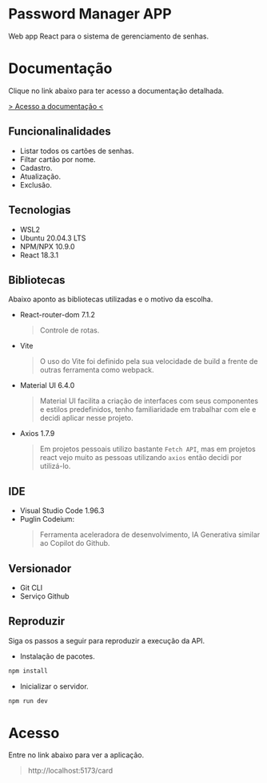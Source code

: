# Password Manager APP
Web app React para o sistema de gerenciamento de senhas.

# Documentação
Clique no link abaixo para ter acesso a documentação detalhada.

[> Acesso a documentação <](docs/Document.MD)

## Funcionalinalidades
* Listar todos os cartões de senhas.
* Filtar cartão por nome.
* Cadastro.
* Atualização.
* Exclusão.

## Tecnologias

* WSL2
* Ubuntu 20.04.3 LTS
* NPM/NPX 10.9.0
* React 18.3.1

## Bibliotecas
Abaixo aponto as bibliotecas utilizadas e o motivo da escolha.

* React-router-dom 7.1.2
  > Controle de rotas.
* Vite 
  > O uso do Vite foi definido pela sua velocidade de build a frente de outras ferramenta como webpack.
* Material UI 6.4.0
  > Material UI facilita a criação de interfaces com seus componentes e estilos predefinidos, tenho familiaridade em trabalhar com ele e decidi aplicar nesse projeto.
* Axios 1.7.9
  > Em projetos pessoais utilizo bastante `Fetch API`, mas em projetos react vejo muito as pessoas utilizando `axios` então decidi por utilizá-lo.

## IDE
* Visual Studio Code 1.96.3
* Puglin Codeium:
  > Ferramenta aceleradora de desenvolvimento, IA Generativa similar ao Copilot do Github.

## Versionador
* Git CLI
* Serviço Github

## Reproduzir
Siga os passos a seguir para reproduzir a execução da API.

* Instalação de pacotes.
```sh
npm install
```

* Inicializar o servidor.

```sh
npm run dev
```

# Acesso
Entre no link abaixo para ver a aplicação.
> http://localhost:5173/card
